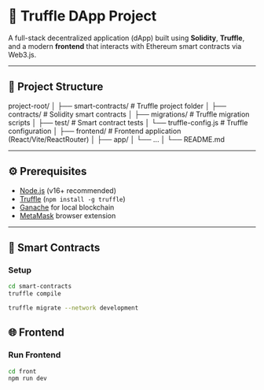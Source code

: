 # 🔗 Truffle DApp Project

A full-stack decentralized application (dApp) built using **Solidity**, **Truffle**, and a modern **frontend** that interacts with Ethereum smart contracts via Web3.js.

---

## 📁 Project Structure
project-root/
│
├── smart-contracts/ # Truffle project folder
│ ├── contracts/ # Solidity smart contracts
│ ├── migrations/ # Truffle migration scripts
│ ├── test/ # Smart contract tests
│ └── truffle-config.js # Truffle configuration
│
├── frontend/ # Frontend application (React/Vite/ReactRouter)
│ ├── app/
│ └── ...
│
└── README.md

---

## ⚙️ Prerequisites

- [Node.js](https://nodejs.org/) (v16+ recommended)
- [Truffle](https://trufflesuite.com/) (`npm install -g truffle`)
- [Ganache](https://trufflesuite.com/ganache/) for local blockchain
- [MetaMask](https://metamask.io/) browser extension

---

## 🔨 Smart Contracts

### Setup

```bash
cd smart-contracts
truffle compile

truffle migrate --network development
```
## 🌐 Frontend

### Run Frontend
```bash
cd front
npm run dev
```